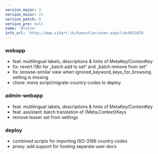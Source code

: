 ```yaml
---
version_major: 3
version_minor: 21
version_patch: 0
version_pre: null
name: 'Aloïse'
info_url: 'http://www.sikart.ch/kuenstlerinnen.aspx?id=4022676'
---
```


### webapp
  - feat: multilingual labels, descriptions & hints of MetaKey/ContextKey
  - fix: revert i18n for „batch add to set“ and „batch remove from set“
  - fix: browse-similar view when ignored_keyword_keys_for_browsing setting is missing
  - chore: move script/migrate-country-codes to deploy
### admin-webapp
  - feat: multilingual labels, descriptions & hints of MetaKey/ContextKey
  - feat: assistant: batch translation of {Meta,Context}Keys
  - remove teaser set from settings
### deploy
  - combined scripts for importing ISO-3166 country codes
  - proxy: add support for hosting separate user-docs
